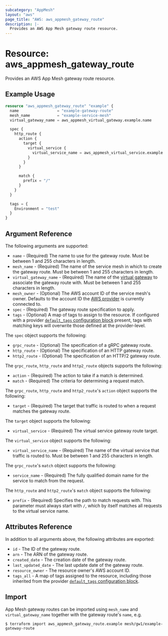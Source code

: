 ```yaml
---
subcategory: "AppMesh"
layout: "aws"
page_title: "AWS: aws_appmesh_gateway_route"
description: |-
  Provides an AWS App Mesh gateway route resource.
---
```


# Resource: aws_appmesh_gateway_route

Provides an AWS App Mesh gateway route resource.

## Example Usage

```terraform
resource "aws_appmesh_gateway_route" "example" {
  name                 = "example-gateway-route"
  mesh_name            = "example-service-mesh"
  virtual_gateway_name = aws_appmesh_virtual_gateway.example.name

  spec {
    http_route {
      action {
        target {
          virtual_service {
            virtual_service_name = aws_appmesh_virtual_service.example.name
          }
        }
      }

      match {
        prefix = "/"
      }
    }
  }

  tags = {
    Environment = "test"
  }
}
```

## Argument Reference

The following arguments are supported:

* `name` - (Required) The name to use for the gateway route. Must be between 1 and 255 characters in length.
* `mesh_name` - (Required) The name of the service mesh in which to create the gateway route. Must be between 1 and 255 characters in length.
* `virtual_gateway_name` - (Required) The name of the [virtual gateway](/docs/providers/aws/r/appmesh_virtual_gateway.html) to associate the gateway route with. Must be between 1 and 255 characters in length.
* `mesh_owner` - (Optional) The AWS account ID of the service mesh's owner. Defaults to the account ID the [AWS provider][1] is currently connected to.
* `spec` - (Required) The gateway route specification to apply.
* `tags` - (Optional) A map of tags to assign to the resource. If configured with a provider [`default_tags` configuration block](/docs/providers/aws/index.html#default_tags-configuration-block) present, tags with matching keys will overwrite those defined at the provider-level.

The `spec` object supports the following:

* `grpc_route` - (Optional) The specification of a gRPC gateway route.
* `http_route` - (Optional) The specification of an HTTP gateway route.
* `http2_route` - (Optional) The specification of an HTTP/2 gateway route.

The `grpc_route`, `http_route` and `http2_route` objects supports the following:

* `action` - (Required) The action to take if a match is determined.
* `match` - (Required) The criteria for determining a request match.

The `grpc_route`, `http_route` and `http2_route`'s `action` object supports the following:

* `target` - (Required) The target that traffic is routed to when a request matches the gateway route.

The `target` object supports the following:

* `virtual_service` - (Required) The virtual service gateway route target.

The `virtual_service` object supports the following:

* `virtual_service_name` - (Required) The name of the virtual service that traffic is routed to. Must be between 1 and 255 characters in length.

The `grpc_route`'s `match` object supports the following:

* `service_name` - (Required) The fully qualified domain name for the service to match from the request.

The `http_route` and `http2_route`'s `match` object supports the following:

* `prefix` - (Required) Specifies the path to match requests with. This parameter must always start with `/`, which by itself matches all requests to the virtual service name.

## Attributes Reference

In addition to all arguments above, the following attributes are exported:

* `id` - The ID of the gateway route.
* `arn` - The ARN of the gateway route.
* `created_date` - The creation date of the gateway route.
* `last_updated_date` - The last update date of the gateway route.
* `resource_owner` - The resource owner's AWS account ID.
* `tags_all` - A map of tags assigned to the resource, including those inherited from the provider [`default_tags` configuration block](/docs/providers/aws/index.html#default_tags-configuration-block).

## Import

App Mesh gateway routes can be imported using `mesh_name` and `virtual_gateway_name` together with the gateway route's `name`,
e.g.

```
$ terraform import aws_appmesh_gateway_route.example mesh/gw1/example-gateway-route
```

[1]: /docs/providers/aws/index.html
